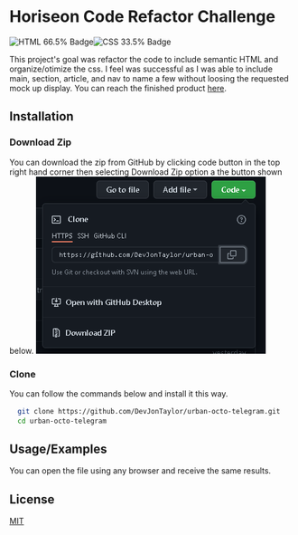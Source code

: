
# Horiseon Code Refactor Challenge
![HTML 66.5% Badge](https://img.shields.io/badge/HTML-66.5%25-brightgreen)![CSS 33.5% Badge](https://img.shields.io/badge/CSS-33.5%25-blue)

This project's goal was refactor the code to include semantic HTML and organize/otimize 
the css.  I feel was successful as I was able to include main, section, article, and 
nav to name a few without loosing the requested mock up display.  You can reach the 
finished product [here](https://devjontaylor.github.io/urban-octo-telegram/).

## Installation

### Download Zip
You can download the zip from GitHub by clicking code button in the top right hand corner
then selecting Download Zip option a the button shown below.
![Download Zip](./assets/images/download-github-zip.png)

### Clone
You can follow the commands below and install it this way.
```bash
  git clone https://github.com/DevJonTaylor/urban-octo-telegram.git
  cd urban-octo-telegram
```

    
## Usage/Examples

You can open the file using any browser and receive the same results. 


## License

[MIT](./LICENSE.md)

